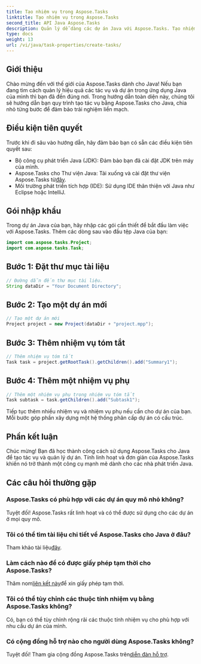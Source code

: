 ```yaml
---
title: Tạo nhiệm vụ trong Aspose.Tasks
linktitle: Tạo nhiệm vụ trong Aspose.Tasks
second_title: API Java Aspose.Tasks
description: Quản lý dễ dàng các dự án Java với Aspose.Tasks. Tạo nhiệm vụ, nhiệm vụ phụ, v.v. Hãy làm theo hướng dẫn từng bước của chúng tôi để quản lý dự án liền mạch.
type: docs
weight: 13
url: /vi/java/task-properties/create-tasks/
---
```

## Giới thiệu
Chào mừng đến với thế giới của Aspose.Tasks dành cho Java! Nếu bạn đang tìm cách quản lý hiệu quả các tác vụ và dự án trong ứng dụng Java của mình thì bạn đã đến đúng nơi. Trong hướng dẫn toàn diện này, chúng tôi sẽ hướng dẫn bạn quy trình tạo tác vụ bằng Aspose.Tasks cho Java, chia nhỏ từng bước để đảm bảo trải nghiệm liền mạch.
## Điều kiện tiên quyết
Trước khi đi sâu vào hướng dẫn, hãy đảm bảo bạn có sẵn các điều kiện tiên quyết sau:
- Bộ công cụ phát triển Java (JDK): Đảm bảo bạn đã cài đặt JDK trên máy của mình.
-  Aspose.Tasks cho Thư viện Java: Tải xuống và cài đặt thư viện Aspose.Tasks từ[đây](https://releases.aspose.com/tasks/java/).
- Môi trường phát triển tích hợp (IDE): Sử dụng IDE thân thiện với Java như Eclipse hoặc IntelliJ.
## Gói nhập khẩu
Trong dự án Java của bạn, hãy nhập các gói cần thiết để bắt đầu làm việc với Aspose.Tasks. Thêm các dòng sau vào đầu tệp Java của bạn:
```java
import com.aspose.tasks.Project;
import com.aspose.tasks.Task;
```
## Bước 1: Đặt thư mục tài liệu
```java
// Đường dẫn đến thư mục tài liệu.
String dataDir = "Your Document Directory";
```
## Bước 2: Tạo một dự án mới
```java
// Tạo một dự án mới
Project project = new Project(dataDir + "project.mpp");
```
## Bước 3: Thêm nhiệm vụ tóm tắt
```java
// Thêm nhiệm vụ tóm tắt
Task task = project.getRootTask().getChildren().add("Summary1");
```
## Bước 4: Thêm một nhiệm vụ phụ
```java
// Thêm một nhiệm vụ phụ trong nhiệm vụ tóm tắt
Task subtask = task.getChildren().add("Subtask1");
```
Tiếp tục thêm nhiều nhiệm vụ và nhiệm vụ phụ nếu cần cho dự án của bạn. Mỗi bước góp phần xây dựng một hệ thống phân cấp dự án có cấu trúc.
## Phần kết luận
Chúc mừng! Bạn đã học thành công cách sử dụng Aspose.Tasks cho Java để tạo tác vụ và quản lý dự án. Tính linh hoạt và đơn giản của Aspose.Tasks khiến nó trở thành một công cụ mạnh mẽ dành cho các nhà phát triển Java.
## Các câu hỏi thường gặp
### Aspose.Tasks có phù hợp với các dự án quy mô nhỏ không?
Tuyệt đối! Aspose.Tasks rất linh hoạt và có thể được sử dụng cho các dự án ở mọi quy mô.
### Tôi có thể tìm tài liệu chi tiết về Aspose.Tasks cho Java ở đâu?
 Tham khảo tài liệu[đây](https://reference.aspose.com/tasks/java/).
### Làm cách nào để có được giấy phép tạm thời cho Aspose.Tasks?
 Thăm nom[liên kết này](https://purchase.aspose.com/temporary-license/)để xin giấy phép tạm thời.
### Tôi có thể tùy chỉnh các thuộc tính nhiệm vụ bằng Aspose.Tasks không?
Có, bạn có thể tùy chỉnh rộng rãi các thuộc tính nhiệm vụ cho phù hợp với nhu cầu dự án của mình.
### Có cộng đồng hỗ trợ nào cho người dùng Aspose.Tasks không?
 Tuyệt đối! Tham gia cộng đồng Aspose.Tasks trên[diễn đàn hỗ trợ](https://forum.aspose.com/c/tasks/15).